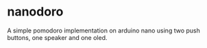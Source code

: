 # nanodoro
 A simple pomodoro implementation on arduino nano using two push buttons, one speaker and one oled.
